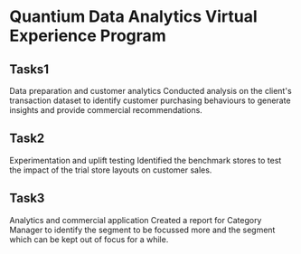 # Quantium Data Analytics Virtual Experience Program


## Tasks1
Data preparation and customer analytics
Conducted analysis on the client's transaction dataset to identify customer purchasing behaviours to generate insights and provide commercial recommendations.

## Task2
Experimentation and uplift testing
Identified the benchmark stores to test the impact of the trial store layouts on customer sales.

## Task3
Analytics and commercial application
Created a report for Category Manager to identify the segment to be focussed more and the segment which can be kept out of focus for a while.


